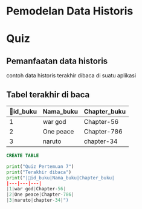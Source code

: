 
# Pemodelan Data Historis

# Quiz
## Pemanfaatan data historis
contoh data historis terakhir dibaca di suatu aplikasi
## Tabel terakhir di baca
|🔑id_buku|Nama_buku|Chapter_buku|
|---|---|---|
|1|war god|Chapter-56|
|2|One peace|Chapter-786|
|3|naruto|chapter-34|

```sql
CREATE TABLE
```
```python
print("Quiz Pertemuan 7")
print("Terakhir dibaca")
print("|🔑id_buku|Nama_buku|Chapter_buku|
|---|---|---|
|1|war god|Chapter-56|
|2|One peace|Chapter-786|
|3|naruto|chapter-34|")
